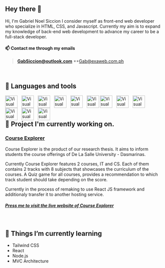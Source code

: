 ## Hey there 👋

Hi, I'm Gabriel Noel Siccion I consider myself as front-end web developer who specialize in HTML, CSS, and Javascript. Currently my aim is to expand my knowledge of back-end web development to advance my career to be a full-stack developer.

#### 📫 Contact me through my emails

> **GabSiccion@outlook.com**
> **Gab@exaweb.com.ph

<br>

## :wrench: Languages and tools

<img align="left" alt="Visual Studio Code" width="40px" src="https://cdn.jsdelivr.net/gh/devicons/devicon/icons/html5/html5-original.svg" style="padding-right:10px;" />
<img align="left" alt="Visual Studio Code" width="40px" src="https://cdn.jsdelivr.net/gh/devicons/devicon/icons/javascript/javascript-original.svg"" style="padding-right:10px;" />
<img align="left" alt="Visual Studio Code" width="40px" src="https://cdn.jsdelivr.net/gh/devicons/devicon/icons/css3/css3-original.svg" style="padding-right:10px;" />
<img align="left" alt="Visual Studio Code" width="40px" src="https://cdn.jsdelivr.net/gh/devicons/devicon/icons/bootstrap/bootstrap-original.svg" style="padding-right:10px;" />
<img align="left" alt="Visual Studio Code" width="40px" src="https://cdn.jsdelivr.net/gh/devicons/devicon/icons/firebase/firebase-plain.svg" style="padding-right:10px;" />
<img align="left" alt="Visual Studio Code" width="40px" src="https://cdn.jsdelivr.net/gh/devicons/devicon/icons/mysql/mysql-original.svg" />
<img align="left" alt="Visual Studio Code" width="40px" src="https://cdn.jsdelivr.net/gh/devicons/devicon/icons/csharp/csharp-original.svg" style="padding-right:10px;" />
<img align="left" alt="Visual Studio Code" width="40px" src="https://cdn.jsdelivr.net/gh/devicons/devicon/icons/java/java-original.svg" style="padding-right:10px;" />
<img align="left" alt="Visual Studio Code" width="40px" src="https://cdn.jsdelivr.net/gh/devicons/devicon/icons/vscode/vscode-original.svg" style="padding-right:10px;" />
<img align="left" alt="Visual Studio Code" width="40px" src="https://cdn.jsdelivr.net/gh/devicons/devicon/icons/visualstudio/visualstudio-plain.svg" style="padding-right:10px;" />
<img align="left" alt="Visual Studio Code" width="40px" src="https://cdn.jsdelivr.net/gh/devicons/devicon/icons/wordpress/wordpress-plain.svg" style="padding-right:10px;" />

<img align="left" alt="Visual Studio Code" width="40px" src="https://cdn.jsdelivr.net/gh/devicons/devicon/icons/ubuntu/ubuntu-plain.svg" style="padding-right:10px;" />

<br>
<br>
<br>

## 🔭 Project I'm currently working on.

### [Course Explorer](https://github.com/GabSiccion/CourseExplorer) <br>

Course Explorer is the product of our research thesis. It aims to inform students the course offerings of De La Salle University - Dasmarinas.

Currently Course Explorer features 2 courses, IT and CS. Each of them contains 2 tracks with 8 subjects that showcases the curriculum of the courses. A Quiz game for all courses, provides a recommendation to which track student should take depending on the score.

Currently in the process of remaking to use React JS framework and additionaly transfer it to another hosting service.

##### [Press me to visit the live website of Course Explorer](https://gabsiccion.github.io/)

<br>

## 🌱 Things I’m currently learning

- Tailwind CSS
- React
- Node.js
- MVC Architecture
